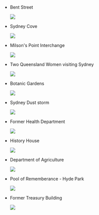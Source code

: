  * Bent Street
   
   ![](http://www.photosau.com.au/CosLib/JSmall/029/029267.jpg)
 
 * Sydney Cove

   ![](http://acms.sl.nsw.gov.au/_DAMl/image/19/169/a928723r.jpg)
 
 * Milson's Point Interchange
   
   ![](http://www.photosau.com.au/CosLib/JSmall/090/090007.jpg)
 
 * Two Queensland Women visiting Sydney
   
   ![](http://bishop.slq.qld.gov.au/webclient/StreamGate?folder_id=200&dvs=1453100315381~732)
 
 * Botanic Gardens

   ![](https://c1.staticflickr.com/1/302/20279323045_fbfab994d2_b.jpg)
 
 * Sydney Dust storm
   
   ![](http://www.photosau.com.au/CosLib/JSmall/058/058943.jpg)
 
 * Former Health Department
   
   ![](https://c2.staticflickr.com/6/5616/15471263118_68eb8c7193_c.jpg)
 
 * History House
   
   ![](https://c2.staticflickr.com/4/3051/2716252651_120b9a838a_b.jpg)

 * Department of Agriculture
   
   ![](https://c2.staticflickr.com/8/7420/13057112034_13cc722a47_k.jpg)
 
 * Pool of Rememberance - Hyde Park
   
   ![](https://c1.staticflickr.com/9/8877/17288475849_a7402ded66_b.jpg)
 
 * Former Treasury Building
   
   ![](https://c2.staticflickr.com/4/3952/15471452307_1da530ba71_k.jpg)
